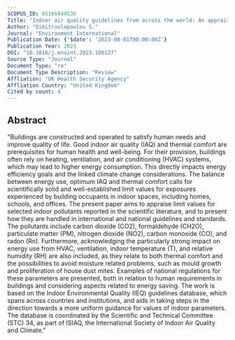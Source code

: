 ```yaml
---
SCOPUS_ID: 85166944536
Title: "Indoor air quality guidelines from across the world: An appraisal considering energy saving, health, productivity, and comfort"
Author: "Dimitroulopoulou S."
Journal: "Environment International"
Publication Date: {'$date': '2023-08-01T00:00:00Z'}
Publication Year: 2023
DOI: "10.1016/j.envint.2023.108127"
Source Type: "Journal"
Document Type: "re"
Document Type Description: "Review"
Affliation: "UK Health Security Agency"
Affliation Country: "United Kingdom"
Cited by count: 4
---
```


## Abstract
"Buildings are constructed and operated to satisfy human needs and improve quality of life. Good indoor air quality (IAQ) and thermal comfort are prerequisites for human health and well-being. For their provision, buildings often rely on heating, ventilation, and air conditioning (HVAC) systems, which may lead to higher energy consumption. This directly impacts energy efficiency goals and the linked climate change considerations. The balance between energy use, optimum IAQ and thermal comfort calls for scientifically solid and well-established limit values for exposures experienced by building occupants in indoor spaces, including homes, schools, and offices. The present paper aims to appraise limit values for selected indoor pollutants reported in the scientific literature, and to present how they are handled in international and national guidelines and standards. The pollutants include carbon dioxide (CO2), formaldehyde (CH2O), particulate matter (PM), nitrogen dioxide (NO2), carbon monoxide (CO), and radon (Rn). Furthermore, acknowledging the particularly strong impact on energy use from HVAC, ventilation, indoor temperature (T), and relative humidity (RH) are also included, as they relate to both thermal comfort and the possibilities to avoid moisture related problems, such as mould growth and proliferation of house dust mites. Examples of national regulations for these parameters are presented, both in relation to human requirements in buildings and considering aspects related to energy saving. The work is based on the Indoor Environmental Quality (IEQ) guidelines database, which spans across countries and institutions, and aids in taking steps in the direction towards a more uniform guidance for values of indoor parameters. The database is coordinated by the Scientific and Technical Committee (STC) 34, as part of ISIAQ, the International Society of Indoor Air Quality and Climate."
